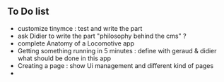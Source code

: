 ## To Do list




- customize tinymce : test and write the part
- ask Didier to write the part "philosophy behind the cms" ?
- complete Anatomy of a Locomotive app
- Getting something running in 5 minutes : define with geraud & didier what should be done in this app
- Creating a page : show Ui management and different kind of pages
-  